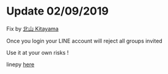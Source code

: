 # Update 02/09/2019 
Fix by [北山 Kitayama](https://git.nekomoe.cf/rootmelo92118/reject-invite)

Once you login your LINE account will reject all groups invited

Use it at your own risks !

linepy [here](https://github.com/yinmo-public/linepy)

